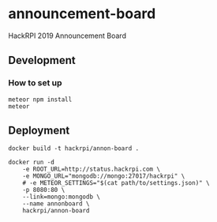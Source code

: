# announcement-board
HackRPI 2019 Announcement Board


## Development

### How to set up
```
meteor npm install
meteor
```

## Deployment
```
docker build -t hackrpi/annon-board .

docker run -d 
	-e ROOT_URL=http://status.hackrpi.com \
	-e MONGO_URL="mongodb://mongo:27017/hackrpi" \
	# -e METEOR_SETTINGS="$(cat path/to/settings.json)" \
	-p 8080:80 \
	--link=mongo:mongodb \
	--name annonboard \
	hackrpi/annon-board

```